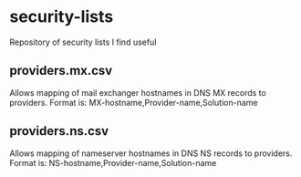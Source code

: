 # security-lists
Repository of security lists I find useful

## providers.mx.csv 
Allows mapping of mail exchanger hostnames in DNS MX records to providers.
Format is: MX-hostname,Provider-name,Solution-name

## providers.ns.csv 
Allows mapping of nameserver hostnames in DNS NS records to providers.
Format is: NS-hostname,Provider-name,Solution-name
